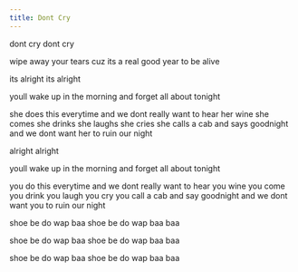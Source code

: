 ```yaml
---
title: Dont Cry
---
```


dont cry
dont cry

wipe away your tears cuz its a real good year to be alive

its alright
its alright

youll wake up in the morning and forget all about tonight

she does this everytime and we dont really want to hear her wine
she comes she drinks she laughs she cries she calls a cab and says goodnight
and we dont want her to ruin our night

alright
alright

youll wake up in the morning and forget all about tonight

you do this everytime and we dont really want to hear you wine
you come you drink you laugh you cry you call a cab and say goodnight
and we dont want you to ruin our night

shoe be do wap baa
shoe be do wap baa baa

shoe be do wap baa
shoe be do wap baa baa

shoe be do wap baa
shoe be do wap baa baa
